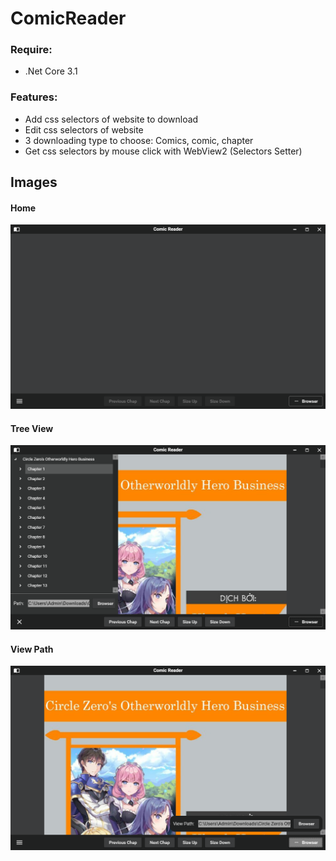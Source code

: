 # ComicReader
### Require:
- .Net Core 3.1

### Features:
- Add css selectors of website to download<br/>
- Edit css selectors of website<br/>
- 3 downloading type to choose: Comics, comic, chapter<br/>
- Get css selectors by mouse click with WebView2 (Selectors Setter)

## Images
#### Home
![alt text](./ComicReader/Image/home.png)
#### Tree View
![alt text](./ComicReader/Image/treeView.png)
#### View Path
![Edit Selectors Image](./ComicReader/Image/viewPath.png)
